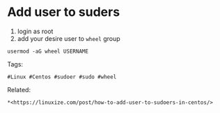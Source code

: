 # Add user to suders

1. login as root
1. add your desire user to ```wheel``` group
```
usermod -aG wheel USERNAME
```

Tags:
```
#Linux #Centos #sudoer #sudo #wheel
```

Related:
```
*<https://linuxize.com/post/how-to-add-user-to-sudoers-in-centos/>
```
